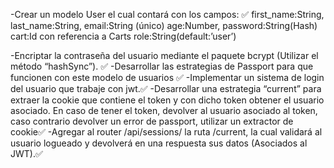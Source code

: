 -Crear un modelo User el cual contará con los campos: ✅
first_name:String,
last_name:String,
email:String (único)
age:Number,
password:String(Hash)
cart:Id con referencia a Carts
role:String(default:’user’)

-Encriptar la contraseña del usuario mediante el paquete bcrypt (Utilizar el método “hashSync”). ✅
-Desarrollar las estrategias de Passport para que funcionen con este modelo de usuarios ✅
-Implementar un sistema de login del usuario que trabaje con jwt.✅
-Desarrollar una estrategia “current” para extraer la cookie que contiene el token y con dicho token obtener el usuario asociado.
En caso de tener el token, devolver al usuario asociado al token, caso contrario devolver un error de passport, utilizar un extractor de cookie✅
-Agregar al router /api/sessions/ la ruta /current, la cual validará al usuario logueado y devolverá en una respuesta sus datos (Asociados al JWT).✅
